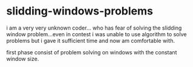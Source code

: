 # slidding-windows-problems
 i am a very very unknown coder... who has fear of solving the slidding window problem...even in contest i was unable to use algorithm to solve 
 problems but i gave it sufficient time and now am comfortable with.
 
 first phase consist of problem solving on windows with the constant window size.
 
